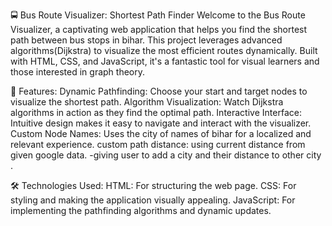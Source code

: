 🚍 Bus Route Visualizer: Shortest Path Finder
Welcome to the Bus Route Visualizer, a captivating web application that helps you find the shortest path between bus stops in bihar. This project leverages advanced algorithms(Dijkstra) to visualize the most efficient routes dynamically. Built with HTML, CSS, and JavaScript, it's a fantastic tool for visual learners and those interested in graph theory.

🌟 Features:
Dynamic Pathfinding: Choose your start and target nodes to visualize the shortest path.
Algorithm Visualization: Watch Dijkstra algorithms in action as they find the optimal path.
Interactive Interface: Intuitive design makes it easy to navigate and interact with the visualizer.
Custom Node Names: Uses the city of names of bihar for a localized and relevant experience.
custom path distance: using current distance from given google data.
-giving user to add a city and their distance to other city .

🛠️ Technologies Used:
HTML: For structuring the web page.
CSS: For styling and making the application visually appealing.
JavaScript: For implementing the pathfinding algorithms and dynamic updates.
